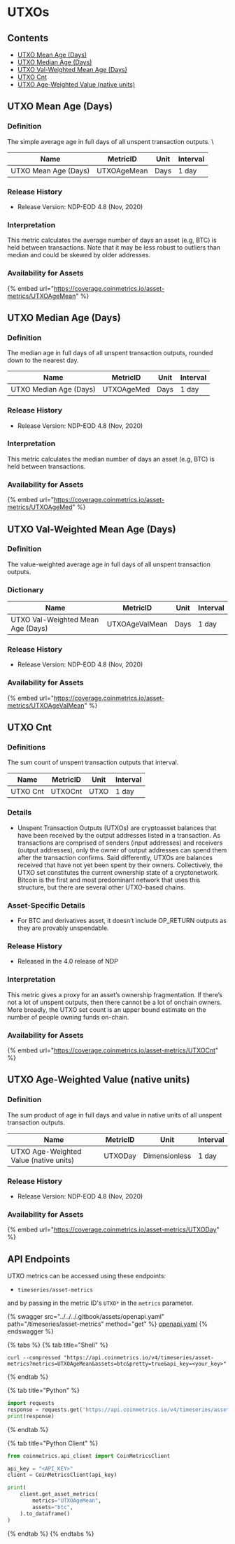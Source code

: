 # UTXOs

## Contents

* [UTXO Mean Age (Days)](utxos.md#utxoagemean)
* [UTXO Median Age (Days)](utxos.md#utxoagemed)
* [UTXO Val-Weighted Mean Age (Days)](utxos.md#utxoagevalmean)
* [UTXO Cnt](utxos.md#utxocnt)
* [UTXO Age-Weighted Value (native units)](utxos.md#utxoday)

## UTXO Mean Age (Days) <a href="#utxoagemean" id="utxoagemean"></a>

### Definition

The simple average age in full days of all unspent transaction outputs. \\

| Name                 | MetricID    | Unit | Interval |
| -------------------- | ----------- | ---- | -------- |
| UTXO Mean Age (Days) | UTXOAgeMean | Days | 1 day    |

### Release History

* Release Version: NDP-EOD 4.8 (Nov, 2020)

### Interpretation

This metric calculates the average number of days an asset (e.g, BTC) is held between transactions. Note that it may be less robust to outliers than median and could be skewed by older addresses.

### Availability for Assets

{% embed url="https://coverage.coinmetrics.io/asset-metrics/UTXOAgeMean" %}

## UTXO Median Age (Days) <a href="#utxoagemed" id="utxoagemed"></a>

### Definition

The median age in full days of all unspent transaction outputs, rounded down to the nearest day.

| Name                   | MetricID   | Unit | Interval |
| ---------------------- | ---------- | ---- | -------- |
| UTXO Median Age (Days) | UTXOAgeMed | Days | 1 day    |

### Release History

* Release Version: NDP-EOD 4.8 (Nov, 2020)

### Interpretation

This metric calculates the median number of days an asset (e.g, BTC) is held between transactions.

### Availability for Assets

{% embed url="https://coverage.coinmetrics.io/asset-metrics/UTXOAgeMed" %}

## UTXO Val-Weighted Mean Age (Days) <a href="#utxoagevalmean" id="utxoagevalmean"></a>

### Definition

The value-weighted average age in full days of all unspent transaction outputs.

### Dictionary

| Name                              | MetricID       | Unit | Interval |
| --------------------------------- | -------------- | ---- | -------- |
| UTXO Val-Weighted Mean Age (Days) | UTXOAgeValMean | Days | 1 day    |

### Release History

* Release Version: NDP-EOD 4.8 (Nov, 2020)

### Availability for Assets

{% embed url="https://coverage.coinmetrics.io/asset-metrics/UTXOAgeValMean" %}

## UTXO Cnt <a href="#utxocnt" id="utxocnt"></a>

### Definitions

The sum count of unspent transaction outputs that interval.

| Name     | MetricID | Unit | Interval |
| -------- | -------- | ---- | -------- |
| UTXO Cnt | UTXOCnt  | UTXO | 1 day    |

### Details

* Unspent Transaction Outputs (UTXOs) are cryptoasset balances that have been received by the output addresses listed in a transaction. As transactions are comprised of senders (input addresses) and receivers (output addresses), only the owner of output addresses can spend them after the transaction confirms. Said differently, UTXOs are balances received that have not yet been spent by their owners. Collectively, the UTXO set constitutes the current ownership state of a cryptonetwork. Bitcoin is the first and most predominant network that uses this structure, but there are several other UTXO-based chains.

### **Asset-Specific Details**

* For BTC and derivatives asset, it doesn’t include OP\_RETURN outputs as they are provably unspendable.

### Release History

* Released in the 4.0 release of NDP

### Interpretation

This metric gives a proxy for an asset’s ownership fragmentation. If there’s not a lot of unspent outputs, then there cannot be a lot of onchain owners. More broadly, the UTXO set count is an upper bound estimate on the number of people owning funds on-chain.

### Availability for Assets

{% embed url="https://coverage.coinmetrics.io/asset-metrics/UTXOCnt" %}

## UTXO Age-Weighted Value (native units) <a href="#utxoday" id="utxoday"></a>

### Definition

The sum product of age in full days and value in native units of all unspent transaction outputs.

| Name                                   | MetricID | Unit          | Interval |
| -------------------------------------- | -------- | ------------- | -------- |
| UTXO Age-Weighted Value (native units) | UTXODay  | Dimensionless | 1 day    |

### Release History

* Release Version: NDP-EOD 4.8 (Nov, 2020)

### Availability for Assets

{% embed url="https://coverage.coinmetrics.io/asset-metrics/UTXODay" %}

## API Endpoints

UTXO metrics can be accessed using these endpoints:

* `timeseries/asset-metrics`

and by passing in the metric ID's `UTXO*` in the `metrics` parameter.

{% swagger src="../../../.gitbook/assets/openapi.yaml" path="/timeseries/asset-metrics" method="get" %}
[openapi.yaml](../../../.gitbook/assets/openapi.yaml)
{% endswagger %}

{% tabs %}
{% tab title="Shell" %}
```shell
curl --compressed "https://api.coinmetrics.io/v4/timeseries/asset-metrics?metrics=UTXOAgeMean&assets=btc&pretty=true&api_key=<your_key>"
```
{% endtab %}

{% tab title="Python" %}
```python
import requests
response = requests.get('https://api.coinmetrics.io/v4/timeseries/asset-metrics?metrics=UTXOAgeMean&assets=btc&pretty=true&api_key=<your_key>').json()
print(response)
```
{% endtab %}

{% tab title="Python Client" %}
```python
from coinmetrics.api_client import CoinMetricsClient

api_key = "<API_KEY>"
client = CoinMetricsClient(api_key)

print(
    client.get_asset_metrics(
        metrics="UTXOAgeMean", 
        assets="btc",
    ).to_dataframe()
)
```
{% endtab %}
{% endtabs %}
